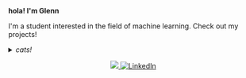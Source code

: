 <strong>
  hola! I'm Glenn <br>
</strong>
<p>
  I'm a student interested in the field of machine learning. Check out my projects!<br>
</p>
<details>
  <summary><i>cats!</i></summary>
  <p align="center">
    <img src="https://i.redd.it/3w2il6vujhv21.gif" alt="cat"> <br>
  </p>
</details>

<p align="center">
  <a href="https://github.com/glennwuwu">
    <img src="https://komarev.com/ghpvc/?username=glennwuwu&color=blue&style=flat)" />
  </a>
  <a href="https://www.linkedin.com/in/wuglenn">
    <img src="https://img.shields.io/badge/LinkedIn-blue?style=flat-square&logo=linkedin" alt="LinkedIn" />
  </a>
</p>


<!--
**wuglenn/wuglenn** is a ✨ _special_ ✨ repository because its `README.md` (this file) appears on your GitHub profile.

Here are some ideas to get you started:

- 🔭 I’m currently working on ...
- 🌱 I’m currently learning ...
- 👯 I’m looking to collaborate on ...
- 🤔 I’m looking for help with ...
- 💬 Ask me about ...
- 📫 How to reach me: ...
- 😄 Pronouns: ...
- ⚡ Fun fact: ...
-->
